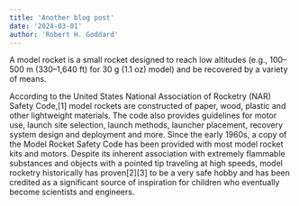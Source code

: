 ```yaml
---
title: 'Another blog post'
date: '2024-03-01'
author: 'Robert H. Goddard'
---
```


A model rocket is a small rocket designed to reach low altitudes (e.g., 100–500 m (330–1,640 ft) for 30 g (1.1 oz) model) and be recovered by a variety of means.

According to the United States National Association of Rocketry (NAR) Safety Code,[1] model rockets are constructed of paper, wood, plastic and other lightweight materials. The code also provides guidelines for motor use, launch site selection, launch methods, launcher placement, recovery system design and deployment and more. Since the early 1960s, a copy of the Model Rocket Safety Code has been provided with most model rocket kits and motors. Despite its inherent association with extremely flammable substances and objects with a pointed tip traveling at high speeds, model rocketry historically has proven[2][3] to be a very safe hobby and has been credited as a significant source of inspiration for children who eventually become scientists and engineers.
